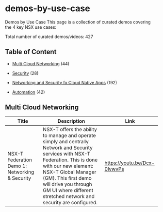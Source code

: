 # demos-by-use-case
Demos by Use Case
This page is a collection of curated demos covering the 4 key NSX use cases:

Total number of curated demos/videos: 427

## Table of Content

* [Multi Cloud Networking](#multi-cloud-networking) (44)

* [Security](#security) (28)

* [Networking and Security fo Cloud Native Apps](#cloud-native) (192)

* [Automation](#automation) (42)

## Multi Cloud Networking
Title | Description | Link
---|---|---
NSX-T Federation Demo 1: Networking & Security  | NSX-T offers the ability to manage and operate simply and centrally Network and Security services with NSX-T Federation. This is done with our new element: NSX-T Global Manager (GM). This first demo will drive you through GM UI where different stretched network and security are configured.| https://youtu.be/Dcx-0lvwvPs


